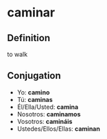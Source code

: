 # caminar

## Definition
to walk

## Conjugation

- Yo: **camino**
- Tú: **caminas**
- Él/Ella/Usted: **camina**
- Nosotros: **caminamos**
- Vosotros: **camináis**
- Ustedes/Ellos/Ellas: **caminan**